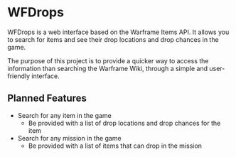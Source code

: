 # WFDrops

WFDrops is a web interface based on the Warframe Items API.
It allows you to search for items and see their drop locations and drop chances in the game.

The purpose of this project is to provide a quicker way to access the information than searching the Warframe Wiki, through a simple and user-friendly interface.

## Planned Features

- Search for any item in the game
  - Be provided with a list of drop locations and drop chances for the item
- Search for any mission in the game
  - Be provided with a list of items that can drop in the mission
